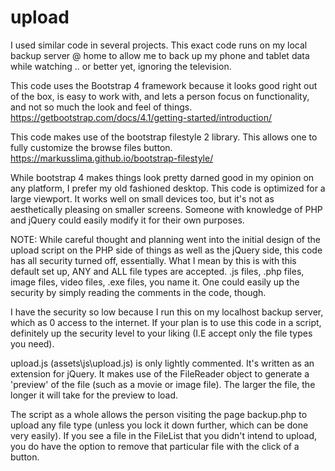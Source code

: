 # upload
I used similar code in several projects. This exact code runs on my local backup server @ home 
to allow me to back up my phone and tablet data while watching .. or better yet, ignoring the television.

This code uses the Bootstrap 4 framework because it looks good right out of the box, is easy to work with, and
lets a person focus on functionality, and not so much the look and feel of things.
https://getbootstrap.com/docs/4.1/getting-started/introduction/

This code makes use of the bootstrap filestyle 2 library. This allows one to fully customize the browse files button.
https://markusslima.github.io/bootstrap-filestyle/

While bootstrap 4 makes things look pretty darned good in my opinion on any platform, I prefer my old fashioned desktop.
This code is optimized for a large viewport. It works well on small devices too, but it's not as aesthetically pleasing on
smaller screens. Someone with knowledge of PHP and jQuery could easily modify it for their own purposes. 

NOTE: While careful thought and planning went into the initial design of the upload script on the PHP side of things as well
as the jQuery side, this code has all security turned off, essentially. What I mean by this is with this default set up, ANY
and ALL file types are accepted. .js files, .php files, image files, video files, .exe files, you name it.
One could easily up the security by simply reading the comments in the code, though.

I have the security so low because I run this on my localhost backup server, which as 0 access to the internet. If your plan 
is to use this code in a script, definitely up the security level to your liking (I.E accept only the file types you need).

upload.js (assets\js\upload.js) is only lightly commented. It's written as an extension for jQuery. It makes use of the
FileReader object to generate a 'preview' of the file (such as a movie or image file). The larger the file, the longer it will
take for the preview to load.

The script as a whole allows the person visiting the page backup.php to upload any file type (unless you lock it down further, which
can be done very easily). If you see a file in the FileList that you didn't intend to upload, you do have the option to remove that
particular file with the click of a button.
